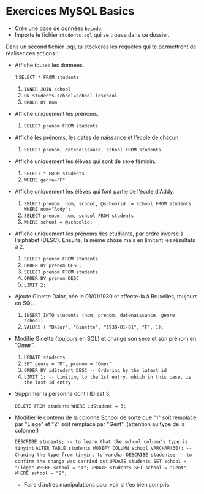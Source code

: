 # Exercices MySQL Basics

- Crée une base de données `becode`.
- Importe le fichier `students.sql` qui se trouve dans ce dossier.

Dans un second fichier .sql, tu stockeras les requêtes qui te permettront de réaliser ces actions :

- Affiche toutes les données.
  
  1.`SELECT * FROM students`
  1. `INNER JOIN school`
  1. `ON students.school=school.idschool`
  1. `ORDER BY nom`
  
- Affiche uniquement les prénoms.
  
  1. `SELECT prenom FROM students`
  
- Affiche les prénoms, les dates de naissance et l’école de chacun.
  
  1. `SELECT prenom, datenaissance, school FROM students`
  
- Affiche uniquement les élèves qui sont de sexe féminin.
  
  1. `SELECT * FROM students`
  1. `WHERE genre="F"`
  
- Affiche uniquement les élèves qui font partie de l’école d'Addy.
  
  1. `SELECT prenom, nom, school, @schoolid := school FROM students WHERE nom="Addy";`
  1. `SELECT prenom, nom, school FROM students`
  1. `WHERE school = @schoolid;`
  
- Affiche uniquement les prénoms des étudiants, par ordre inverse à l’alphabet
(DESC). Ensuite, la même chose mais en limitant les résultats à 2.

  1. `SELECT prenom FROM students`
  1. `ORDER BY prenom DESC;`
  1. `SELECT prenom FROM students`
  1. `ORDER BY prenom DESC`
  1. `LIMIT 2;`
  
- Ajoute Ginette Dalor, née le 01/01/1930 et affecte-la à Bruxelles, toujours en
SQL.

  1. `INSERT INTO students (nom, prenom, datenaissance, genre, school)`
  1. `VALUES ( "Dalor", "Ginette", "1930-01-01", "F", 1);`
  
- Modifie Ginette (toujours en SQL) et change son sexe et son prénom en “Omer”.
  
  1. `UPDATE students`
  1. `SET genre = "M", prenom = "Omer"`
  1. `ORDER BY idStudent DESC -- Ordering by the latest id`
  1. `LIMIT 1; -- Limiting to the 1st entry, which in this case, is the last id entry`
  
- Supprimer la personne dont l’ID est 3.
  
  `DELETE FROM students`
  `WHERE idStudent = 3;`
  
- Modifier le contenu de la colonne School de sorte que "1" soit remplacé par "Liege" et "2" soit remplacé par "Gent". (attention au type de la colonne!)
  
  `DESCRIBE students; -- to learn that the school column's type is tinyint`
  `ALTER TABLE students MODIFY COLUMN school VARCHAR(30); -- Chaning the type from tinyint to varchar`
  `DESCRIBE students; -- to confirm the change was carried out`
  `UPDATE students SET school = "Liège" WHERE school = "1";`
  `UPDATE students SET school = "Gent" WHERE school = "2";`
  
  - Faire d’autres manipulations pour voir si t’es bien compris.
